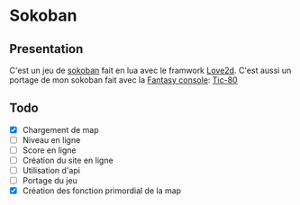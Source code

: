 # Sokoban

## Presentation

C'est un jeu de [sokoban](https://fr.wikipedia.org/wiki/Sokoban) fait en lua avec le framwork [Love2d](https://love2d.org/).
C'est aussi un portage de mon sokoban fait avec la [Fantasy console](https://fr.wikipedia.org/wiki/Fantasy_console): [Tic-80](https://tic80.com/)

## Todo

- [x] Chargement de map
- [ ] Niveau en ligne
- [ ] Score en ligne
- [ ] Création du site en ligne
- [ ] Utilisation d'api
- [ ] Portage du jeu
- [x] Création des fonction primordial de la map
